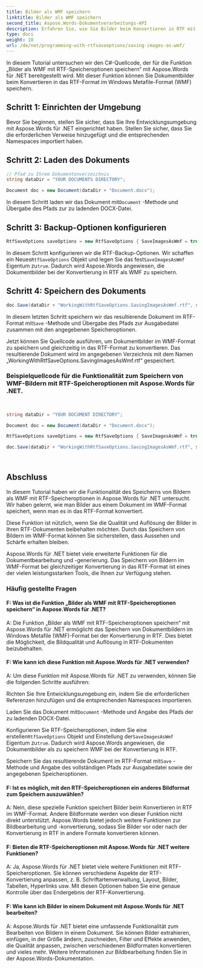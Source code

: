 ```yaml
---
title: Bilder als WMF speichern
linktitle: Bilder als WMF speichern
second_title: Aspose.Words-Dokumentverarbeitungs-API
description: Erfahren Sie, wie Sie Bilder beim Konvertieren in RTF mit Aspose.Words für .NET als WMF speichern.
type: docs
weight: 10
url: /de/net/programming-with-rtfsaveoptions/saving-images-as-wmf/
---
```


In diesem Tutorial untersuchen wir den C#-Quellcode, der für die Funktion „Bilder als WMF mit RTF-Speicheroptionen speichern“ mit Aspose.Words für .NET bereitgestellt wird. Mit dieser Funktion können Sie Dokumentbilder beim Konvertieren in das RTF-Format im Windows Metafile-Format (WMF) speichern.

## Schritt 1: Einrichten der Umgebung

Bevor Sie beginnen, stellen Sie sicher, dass Sie Ihre Entwicklungsumgebung mit Aspose.Words für .NET eingerichtet haben. Stellen Sie sicher, dass Sie die erforderlichen Verweise hinzugefügt und die entsprechenden Namespaces importiert haben.

## Schritt 2: Laden des Dokuments

```csharp
// Pfad zu Ihrem Dokumentenverzeichnis
string dataDir = "YOUR DOCUMENTS DIRECTORY";

Document doc = new Document(dataDir + "Document.docx");
```

 In diesem Schritt laden wir das Dokument mit`Document` -Methode und Übergabe des Pfads zur zu ladenden DOCX-Datei.

## Schritt 3: Backup-Optionen konfigurieren

```csharp
RtfSaveOptions saveOptions = new RtfSaveOptions { SaveImagesAsWmf = true };
```

 In diesem Schritt konfigurieren wir die RTF-Backup-Optionen. Wir schaffen ein Neues`RtfSaveOptions` Objekt und legen Sie das fest`SaveImagesAsWmf` Eigentum zu`true`. Dadurch wird Aspose.Words angewiesen, die Dokumentbilder bei der Konvertierung in RTF als WMF zu speichern.

## Schritt 4: Speichern des Dokuments

```csharp
doc.Save(dataDir + "WorkingWithRtfSaveOptions.SavingImagesAsWmf.rtf", saveOptions);
```

 In diesem letzten Schritt speichern wir das resultierende Dokument im RTF-Format mit`Save` -Methode und Übergabe des Pfads zur Ausgabedatei zusammen mit den angegebenen Speicheroptionen.

Jetzt können Sie Quellcode ausführen, um Dokumentbilder im WMF-Format zu speichern und gleichzeitig in das RTF-Format zu konvertieren. Das resultierende Dokument wird im angegebenen Verzeichnis mit dem Namen „WorkingWithRtfSaveOptions.SavingImagesAsWmf.rtf“ gespeichert.

### Beispielquellcode für die Funktionalität zum Speichern von WMF-Bildern mit RTF-Speicheroptionen mit Aspose.Words für .NET.

```csharp

            
string dataDir = "YOUR DOCUMENT DIRECTORY";

Document doc = new Document(dataDir + "Document.docx");

RtfSaveOptions saveOptions = new RtfSaveOptions { SaveImagesAsWmf = true };

doc.Save(dataDir + "WorkingWithRtfSaveOptions.SavingImagesAsWmf.rtf", saveOptions);
            
        
```
## Abschluss

In diesem Tutorial haben wir die Funktionalität des Speicherns von Bildern als WMF mit RTF-Speicheroptionen in Aspose.Words für .NET untersucht. Wir haben gelernt, wie man Bilder aus einem Dokument im WMF-Format speichert, wenn man es in das RTF-Format konvertiert.

Diese Funktion ist nützlich, wenn Sie die Qualität und Auflösung der Bilder in Ihren RTF-Dokumenten beibehalten möchten. Durch das Speichern von Bildern im WMF-Format können Sie sicherstellen, dass Aussehen und Schärfe erhalten bleiben.

Aspose.Words für .NET bietet viele erweiterte Funktionen für die Dokumentbearbeitung und -generierung. Das Speichern von Bildern im WMF-Format bei gleichzeitiger Konvertierung in das RTF-Format ist eines der vielen leistungsstarken Tools, die Ihnen zur Verfügung stehen.

### Häufig gestellte Fragen

#### F: Was ist die Funktion „Bilder als WMF mit RTF-Speicheroptionen speichern“ in Aspose.Words für .NET?
A: Die Funktion „Bilder als WMF mit RTF-Speicheroptionen speichern“ mit Aspose.Words für .NET ermöglicht das Speichern von Dokumentbildern im Windows Metafile (WMF)-Format bei der Konvertierung in RTF. Dies bietet die Möglichkeit, die Bildqualität und Auflösung in RTF-Dokumenten beizubehalten.

#### F: Wie kann ich diese Funktion mit Aspose.Words für .NET verwenden?
A: Um diese Funktion mit Aspose.Words für .NET zu verwenden, können Sie die folgenden Schritte ausführen:

Richten Sie Ihre Entwicklungsumgebung ein, indem Sie die erforderlichen Referenzen hinzufügen und die entsprechenden Namespaces importieren.

 Laden Sie das Dokument mit`Document` -Methode und Angabe des Pfads der zu ladenden DOCX-Datei.

 Konfigurieren Sie RTF-Speicheroptionen, indem Sie eine erstellen`RtfSaveOptions` Objekt und Einstellung der`SaveImagesAsWmf` Eigentum zu`true`. Dadurch wird Aspose.Words angewiesen, die Dokumentbilder als zu speichern 
WMF bei der Konvertierung in RTF.

 Speichern Sie das resultierende Dokument im RTF-Format mit`Save` -Methode und Angabe des vollständigen Pfads zur Ausgabedatei sowie der angegebenen Speicheroptionen.

#### F: Ist es möglich, mit den RTF-Speicheroptionen ein anderes Bildformat zum Speichern auszuwählen?
A: Nein, diese spezielle Funktion speichert Bilder beim Konvertieren in RTF im WMF-Format. Andere Bildformate werden von dieser Funktion nicht direkt unterstützt. Aspose.Words bietet jedoch weitere Funktionen zur Bildbearbeitung und -konvertierung, sodass Sie Bilder vor oder nach der Konvertierung in RTF in andere Formate konvertieren können.

#### F: Bieten die RTF-Speicheroptionen mit Aspose.Words für .NET weitere Funktionen?
A: Ja, Aspose.Words für .NET bietet viele weitere Funktionen mit RTF-Speicheroptionen. Sie können verschiedene Aspekte der RTF-Konvertierung anpassen, z. B. Schriftartenverwaltung, Layout, Bilder, Tabellen, Hyperlinks usw. Mit diesen Optionen haben Sie eine genaue Kontrolle über das Endergebnis der RTF-Konvertierung.

#### F: Wie kann ich Bilder in einem Dokument mit Aspose.Words für .NET bearbeiten?
A: Aspose.Words für .NET bietet eine umfassende Funktionalität zum Bearbeiten von Bildern in einem Dokument. Sie können Bilder extrahieren, einfügen, in der Größe ändern, zuschneiden, Filter und Effekte anwenden, die Qualität anpassen, zwischen verschiedenen Bildformaten konvertieren und vieles mehr. Weitere Informationen zur Bildbearbeitung finden Sie in der Aspose.Words-Dokumentation.